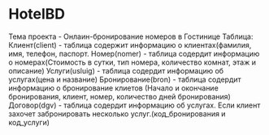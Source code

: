 # HotelBD
Тема проекта - Онлаин-бронирование номеров в Гостинице
Таблица:
Клиент(client) - таблица содержит информацию о клиентах(фамилия, имя, телефон, паспорт.
Номер(nomer) - таблица содердит информацию о номерах(Стоимость в сутки, тип номера, количество комнат, этаж и описание)
Услуги(usluig) - таблица содердит информацию об услугах(цена и название)
Бронирование(bron) - таблица содердит информацию о бронирование клиетов (Начало и окончание бронирования, клиент, номер, количество дней бронирования)
Договор(dgv) - таблица содердит информацию об услугах. Если клиент захочет забронировать несколько услуг.(код_бронирования и код_услуги)

